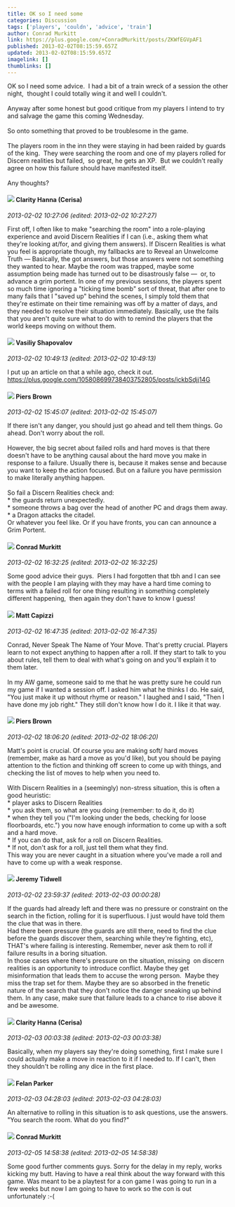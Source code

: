 ```yaml
---
title: OK so I need some
categories: Discussion
tags: ['players', 'couldn', 'advice', 'train']
author: Conrad Murkitt
link: https://plus.google.com/+ConradMurkitt/posts/ZKWfEGVpAF1
published: 2013-02-02T08:15:59.657Z
updated: 2013-02-02T08:15:59.657Z
imagelink: []
thumblinks: []
---
```


OK so I need some advice.  I had a bit of a train wreck of a session the other night,  thought I could totally wing it and well I couldn&#39;t. <br /><br />Anyway after some honest but good critique from my players I intend to try and salvage the game this coming Wednesday.<br /><br />So onto something that proved to be troublesome in the game.<br /><br />The players room in the inn they were staying in had been raided by guards of the king.  They were searching the room and one of my players rolled for Discern realities but failed,  so great, he gets an XP.  But we couldn&#39;t really agree on how this failure should have manifested itself. <br /><br />Any thoughts?
<div id='comment z12odda55mqdh1ba104cg3trhwvwjp5ikng0k'>
  <h4><img src='{{site.baseurl}}//images/avatars/103545995066222515975_photo.jpg'> Clarity Hanna (Cerisa)</h4>
      <p><cite>2013-02-02 10:27:06 (edited: 2013-02-02 10:27:27)</cite></p>
        <p>First off, I often like to make &quot;searching the room&quot; into a role-playing experience and avoid Discern Realities if I can (i.e., asking them what they&#39;re looking at/for, and giving them answers). If Discern Realities is what you feel is appropriate though, my fallbacks are to Reveal an Unwelcome Truth — Basically, the got answers, but those answers were not something they wanted to hear. Maybe the room was trapped, maybe some assumption being made has turned out to be disastrously false —  or, to advance a grim portent. In one of my previous sessions, the players spent so much time ignoring a &quot;ticking time bomb&quot; sort of threat, that after one to many fails that I &quot;saved up&quot; behind the scenes, I simply told them that they&#39;re estimate on their time remaining was off by a matter of days, and they needed to resolve their situation immediately. Basically, use the fails that you aren&#39;t quite sure what to do with to remind the players that the world keeps moving on without them.</p>
</div>
        

<div id='comment z12odda55mqdh1ba104cg3trhwvwjp5ikng0k'>
  <h4><img src='{{site.baseurl}}//images/avatars/105808699738403752805_photo.jpg'> Vasiliy Shapovalov</h4>
      <p><cite>2013-02-02 10:49:13 (edited: 2013-02-02 10:49:13)</cite></p>
        <p>I put up an article on that a while ago, check it out.<br /><a href="https://plus.google.com/105808699738403752805/posts/ickbSdjj14G" class="ot-anchor">https://plus.google.com/105808699738403752805/posts/ickbSdjj14G</a></p>
</div>
        

<div id='comment z12odda55mqdh1ba104cg3trhwvwjp5ikng0k'>
  <h4><img src='{{site.baseurl}}//images/avatars/103920938154679599018_photo.jpg'> Piers Brown</h4>
      <p><cite>2013-02-02 15:45:07 (edited: 2013-02-02 15:45:07)</cite></p>
        <p>If there isn&#39;t any danger, you should just go ahead and tell them things. Go ahead. Don&#39;t worry about the roll.<br /><br />However, the big secret about failed rolls and hard moves is that there doesn&#39;t have to be anything causal about the hard move you make in response to a failure. Usually there is, because it makes sense and because you want to keep the action focused. But on a failure you have permission to make literally anything happen.<br /><br />So fail a Discern Realities check and:<br />* the guards return unexpectedly.<br />* someone throws a bag over the head of another PC and drags them away.<br />* a Dragon attacks the citadel.<br />Or whatever you feel like. Or if you have fronts, you can can announce a Grim Portent.</p>
</div>
        

<div id='comment z12odda55mqdh1ba104cg3trhwvwjp5ikng0k'>
  <h4><img src='{{site.baseurl}}//images/avatars/105853875391356356580_photo.jpg'> Conrad Murkitt</h4>
      <p><cite>2013-02-02 16:32:25 (edited: 2013-02-02 16:32:25)</cite></p>
        <p>Some good advice their guys.  Piers I had forgotten that tbh and I can see with the people I am playing with they may have a hard time coming to terms with a failed roll for one thing resulting in something completely different happening,  then again they don&#39;t have to know I guess!</p>
</div>
        

<div id='comment z12odda55mqdh1ba104cg3trhwvwjp5ikng0k'>
  <h4><img src='{{site.baseurl}}//images/avatars/105178354091874464690_photo.jpg'> Matt Capizzi</h4>
      <p><cite>2013-02-02 16:47:35 (edited: 2013-02-02 16:47:35)</cite></p>
        <p>Conrad, Never Speak The Name of Your Move. That&#39;s pretty crucial. Players learn to not expect anything to happen after a roll. If they start to talk to you about rules, tell them to deal with what&#39;s going on and you&#39;ll explain it to them later.<br /><br />In my AW game, someone said to me that he was pretty sure he could run my game if I wanted a session off. I asked him what he thinks I do. He said, &quot;You just make it up without rhyme or reason.&quot; I laughed and I said, &quot;Then I have done my job right.&quot; They still don&#39;t know how I do it. I like it that way.</p>
</div>
        

<div id='comment z12odda55mqdh1ba104cg3trhwvwjp5ikng0k'>
  <h4><img src='{{site.baseurl}}//images/avatars/103920938154679599018_photo.jpg'> Piers Brown</h4>
      <p><cite>2013-02-02 18:06:20 (edited: 2013-02-02 18:06:20)</cite></p>
        <p>Matt&#39;s point is crucial. Of course you are making soft/ hard moves (remember, make as hard a move as you&#39;d like), but you should be paying attention to the fiction and thinking off screen to come up with things, and checking the list of moves to help when you need to.<br /><br />With Discern Realities in a (seemingly) non-stress situation, this is often a good heuristic:<br />* player asks to Discern Realities<br />* you ask them, so what are you doing (remember: to do it, do it)<br />* when they tell you (&quot;I&#39;m looking under the beds, checking for loose floorboards, etc.&quot;) you now have enough information to come up with a soft and a hard move.<br />* If you can do that, ask for a roll on Discern Realities.<br />* If not, don&#39;t ask for a roll, just tell them what they find.<br />This way you are never caught in a situation where you&#39;ve made a roll and have to come up with a weak response.</p>
</div>
        

<div id='comment z12odda55mqdh1ba104cg3trhwvwjp5ikng0k'>
  <h4><img src='{{site.baseurl}}//images/avatars/117930164174691258467_photo.jpg'> Jeremy Tidwell</h4>
      <p><cite>2013-02-02 23:59:37 (edited: 2013-02-03 00:00:28)</cite></p>
        <p>If the guards had already left and there was no pressure or constraint on the search in the fiction, rolling for it is superfluous. I just would have told them the clue that was in there.<br />Had there been pressure (the guards are still there, need to find the clue before the guards discover them, searching while they&#39;re fighting, etc), THAT&#39;s where failing is interesting. Remember, never ask them to roll if failure results in a boring situation.<br />In those cases where there&#39;s pressure on the situation, missing  on discern realities is an opportunity to introduce conflict. Maybe they get misinformation that leads them to accuse the wrong person.  Maybe they miss the trap set for them. Maybe they are so absorbed in the frenetic nature of the search that they don&#39;t notice the danger sneaking up behind them. In any case, make sure that failure leads to a chance to rise above it and be awesome.</p>
</div>
        

<div id='comment z12odda55mqdh1ba104cg3trhwvwjp5ikng0k'>
  <h4><img src='{{site.baseurl}}//images/avatars/103545995066222515975_photo.jpg'> Clarity Hanna (Cerisa)</h4>
      <p><cite>2013-02-03 00:03:38 (edited: 2013-02-03 00:03:38)</cite></p>
        <p>Basically, when my players say they&#39;re doing something, first I make sure I could actually make a move in reaction to it if I needed to. If I can&#39;t, then they shouldn&#39;t be rolling any dice in the first place.</p>
</div>
        

<div id='comment z12odda55mqdh1ba104cg3trhwvwjp5ikng0k'>
  <h4><img src='{{site.baseurl}}//images/avatars/115961925382541137077_photo.jpg'> Felan Parker</h4>
      <p><cite>2013-02-03 04:28:03 (edited: 2013-02-03 04:28:03)</cite></p>
        <p>An alternative to rolling in this situation is to ask questions, use the answers. &quot;You search the room. What do you find?&quot;</p>
</div>
        

<div id='comment z12odda55mqdh1ba104cg3trhwvwjp5ikng0k'>
  <h4><img src='{{site.baseurl}}//images/avatars/105853875391356356580_photo.jpg'> Conrad Murkitt</h4>
      <p><cite>2013-02-05 14:58:38 (edited: 2013-02-05 14:58:38)</cite></p>
        <p>Some good further comments guys.  Sorry for the delay in my reply,  works kicking my butt.  Having to have a real think about the way forward with this game.  Was meant to be a playtest for a con game I was going to run in a few weeks but now I am going to have to work so the con is out unfortunately :-(</p>
</div>
        